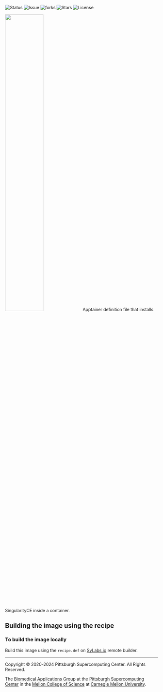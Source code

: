 ![Status](https://github.com/pscedu/apptainer-singularityce/actions/workflows/pretty.yml/badge.svg)
![Issue](https://img.shields.io/github/issues/pscedu/apptainer-singularityce)
![forks](https://img.shields.io/github/forks/pscedu/apptainer-singularityce)
![Stars](https://img.shields.io/github/stars/pscedu/apptainer-singularityce)
![License](https://img.shields.io/github/license/pscedu/apptainer-singularityce)

<img src="https://sylabs.io/wp-content/uploads/2022/10/SingularityLogos_CE.png" width="50%" />
Apptainer definition file that installs SingularityCE inside a container.

## Building the image using the recipe

### To build the image locally
Build this image using the `recipe.def` on [SyLabs.io](https://sylabs.io/) remote builder.

---
Copyright © 2020-2024 Pittsburgh Supercomputing Center. All Rights Reserved.

The [Biomedical Applications Group](https://www.psc.edu/biomedical-applications/) at the [Pittsburgh Supercomputing
Center](http://www.psc.edu) in the [Mellon College of Science](https://www.cmu.edu/mcs/) at [Carnegie Mellon University](http://www.cmu.edu).
